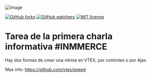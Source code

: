 ![Image](https://inmmerce.com/static/media/logo-purple.3dd40cb8.svg)

[![GitHub forks](https://img.shields.io/github/forks/Naereen/StrapDown.js.svg?style=social&label=Fork&maxAge=2592000)](https://github.com/Inmmerce/Charla-Informativa-Developer-VTEX)
[![GitHub watchers](https://img.shields.io/github/watchers/Naereen/StrapDown.js.svg?style=social&label=Watch&maxAge=2592000)](https://github.com/Inmmerce/Charla-Informativa-Developer-VTEX)
[![MIT license](https://img.shields.io/badge/License-MIT-blue.svg)](https://inmmerce.mit-license.org/)

# Tarea de la primera charla informativa #INMMERCE

Hay dos formas de crear una vitrina en VTEX, por controles o por Ajax.

Mas info: https://github.com/vtex/speed
